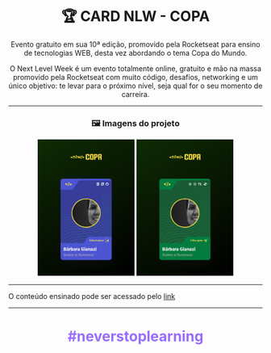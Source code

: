<h1 align="center">🏆 CARD NLW - COPA</h1>

<p align="center">
Evento gratuito em sua 10ª edição, promovido pela Rocketseat para ensino de tecnologias WEB, desta vez abordando o tema Copa do Mundo.
</p>
<p align="center">
O Next Level Week é um evento totalmente online, gratuito e mão na massa promovido pela Rocketseat com muito código, desafios, networking e um único objetivo: te levar para o próximo nível, seja qual for o seu momento de carreira.
</p>
<hr>

<h3 align="center">🖼️ Imagens do projeto</h3>
<center><img src="./assets/cardExplorer.png" style="widht:200px; height: 270px;"/>
<img src="./assets/cardIgnite.png" style="widht:200px; height: 270px;"/></center>
<hr>

O conteúdo ensinado pode ser acessado pelo [link](https://www.youtube.com/watch?v=sswJisbD2CY, "Aula no Youtube") 

<hr>

<center><h1 style="color: #996dff; font-weight:bold">#neverstoplearning</h1>